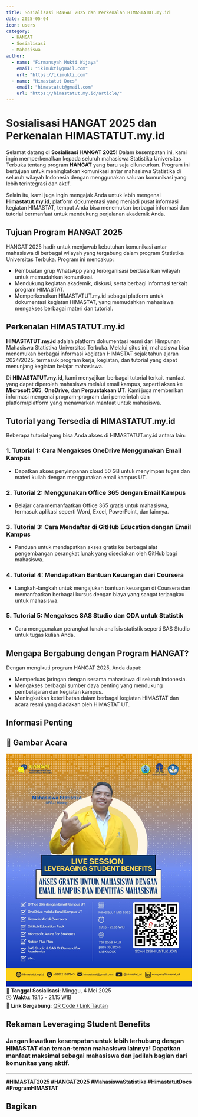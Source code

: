 ```yaml
---
title: Sosialisasi HANGAT 2025 dan Perkenalan HIMASTATUT.my.id  
date: 2025-05-04  
icon: users  
category:  
  - HANGAT  
  - Sosialisasi  
  - Mahasiswa  
author:  
  - name: "Firmansyah Mukti Wijaya"  
    email: "ikimukti@gmail.com"  
    url: "https://ikimukti.com"  
  - name: "Himastatut Docs"  
    email: "himastatut@gmail.com"  
    url: "https://himastatut.my.id/article/"  
---  
```


# Sosialisasi HANGAT 2025 dan Perkenalan HIMASTATUT.my.id  

Selamat datang di **Sosialisasi HANGAT 2025**! Dalam kesempatan ini, kami ingin memperkenalkan kepada seluruh mahasiswa Statistika Universitas Terbuka tentang program **HANGAT** yang baru saja diluncurkan. Program ini bertujuan untuk meningkatkan komunikasi antar mahasiswa Statistika di seluruh wilayah Indonesia dengan menggunakan saluran komunikasi yang lebih terintegrasi dan aktif.

Selain itu, kami juga ingin mengajak Anda untuk lebih mengenal **Himastatut.my.id**, platform dokumentasi yang menjadi pusat informasi kegiatan HIMASTAT, tempat Anda bisa menemukan berbagai informasi dan tutorial bermanfaat untuk mendukung perjalanan akademik Anda.

## Tujuan Program HANGAT 2025

HANGAT 2025 hadir untuk menjawab kebutuhan komunikasi antar mahasiswa di berbagai wilayah yang tergabung dalam program Statistika Universitas Terbuka. Program ini mencakup:

- Pembuatan grup WhatsApp yang terorganisasi berdasarkan wilayah untuk memudahkan komunikasi.
- Mendukung kegiatan akademik, diskusi, serta berbagi informasi terkait program HIMASTAT.
- Memperkenalkan HIMASTATUT.my.id sebagai platform untuk dokumentasi kegiatan HIMASTAT, yang memudahkan mahasiswa mengakses berbagai materi dan tutorial.

## Perkenalan HIMASTATUT.my.id

**HIMASTATUT.my.id** adalah platform dokumentasi resmi dari Himpunan Mahasiswa Statistika Universitas Terbuka. Melalui situs ini, mahasiswa bisa menemukan berbagai informasi kegiatan HIMASTAT sejak tahun ajaran 2024/2025, termasuk program kerja, kegiatan, dan tutorial yang dapat menunjang kegiatan belajar mahasiswa.

Di **HIMASTATUT.my.id**, kami menyajikan berbagai tutorial terkait manfaat yang dapat diperoleh mahasiswa melalui email kampus, seperti akses ke **Microsoft 365**, **OneDrive**, dan **Perpustakaan UT**. Kami juga memberikan informasi mengenai program-program dari pemerintah dan platform/platform yang menawarkan manfaat untuk mahasiswa.

## Tutorial yang Tersedia di HIMASTATUT.my.id

Beberapa tutorial yang bisa Anda akses di HIMASTATUT.my.id antara lain:

### 1. **Tutorial 1: Cara Mengakses OneDrive Menggunakan Email Kampus**
   - Dapatkan akses penyimpanan cloud 50 GB untuk menyimpan tugas dan materi kuliah dengan menggunakan email kampus UT.

### 2. **Tutorial 2: Menggunakan Office 365 dengan Email Kampus**
   - Belajar cara memanfaatkan Office 365 gratis untuk mahasiswa, termasuk aplikasi seperti Word, Excel, PowerPoint, dan lainnya.

### 3. **Tutorial 3: Cara Mendaftar di GitHub Education dengan Email Kampus**
   - Panduan untuk mendapatkan akses gratis ke berbagai alat pengembangan perangkat lunak yang disediakan oleh GitHub bagi mahasiswa.

### 4. **Tutorial 4: Mendapatkan Bantuan Keuangan dari Coursera**
   - Langkah-langkah untuk mengajukan bantuan keuangan di Coursera dan memanfaatkan berbagai kursus dengan biaya yang sangat terjangkau untuk mahasiswa.

### 5. **Tutorial 5: Mengakses SAS Studio dan ODA untuk Statistik**
   - Cara menggunakan perangkat lunak analisis statistik seperti SAS Studio untuk tugas kuliah Anda.

## Mengapa Bergabung dengan Program HANGAT?

Dengan mengikuti program HANGAT 2025, Anda dapat:

- Memperluas jaringan dengan sesama mahasiswa di seluruh Indonesia.
- Mengakses berbagai sumber daya penting yang mendukung pembelajaran dan kegiatan kampus.
- Meningkatkan keterlibatan dalam berbagai kegiatan HIMASTAT dan acara resmi yang diadakan oleh HIMASTAT UT.

## Informasi Penting
## 📸 Gambar Acara
![Leveraging Student Benefits](./../infodong/acara-kegiatan/2025-05-04-leveraging-student-benefits/webinar-poster.jpg)
📅 **Tanggal Sosialisasi**: Minggu, 4 Mei 2025  
🕒 **Waktu**: 19.15 - 21.15 WIB  
🔗 **Link Bergabung**: [QR Code / Link Tautan](https://s.id/KAO0K)  


## Rekaman Leveraging Student Benefits
<VidStack
  src="youtube/hapPJgTc24w&t=483s"
  title="Bincang Mahasiswa (BIMA) Statistika Series 1"
/>

### Jangan lewatkan kesempatan untuk lebih terhubung dengan HIMASTAT dan teman-teman mahasiswa lainnya! Dapatkan manfaat maksimal sebagai mahasiswa dan jadilah bagian dari komunitas yang aktif.

---

**#HIMASTAT2025 #HANGAT2025 #MahasiswaStatistika #HimastatutDocs #ProgramHIMASTAT** 

## Bagikan
<Share colorful />
<GitContributors />
<GitChangelog />